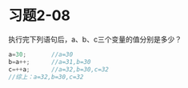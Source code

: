 # 习题2-08
执行完下列语句后，a、b、c三个变量的值分别是多少？

```C++
a=30;       //a=30
b=a++;      //a=31,b=30
c=++a;      //a=32,b=30,c=32
//综上：a=32,b=30,c=32
```